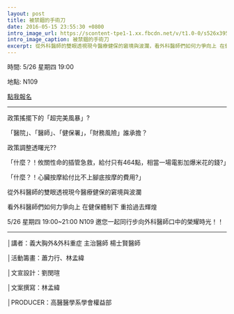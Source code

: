 ```yaml
---
layout: post
title: 被禁錮的手術刀
date: 2016-05-15 23:55:30 +0800
intro_image_url: https://scontent-tpe1-1.xx.fbcdn.net/v/t1.0-0/s526x395/13241261_912784382201101_5638441431537605766_n.jpg?oh=d842edf63f625f6d23222238c762a418&oe=57A147A6
intro_image_caption: 被禁錮的手術刀
excerpt: 從外科醫師的雙眼透視現今醫療健保的窘境與波瀾，看外科醫師們如何力爭向上 在健保體制下 重拾過去輝煌，5/26 星期四 19:00~21:00 N109 邀您一起同行步向外科醫師口中的榮耀時光！
---
```

時間: 5/26 星期四 19:00

地點: N109

[點我報名](http://goo.gl/forms/xlDcT9T1Im)

------

政策搖擺下的「超完美風暴」?

「醫院」、「醫師」、「健保署」，「財務風險」誰承擔？

政策調整透曙光??

「什麼？！攸關性命的插管急救，給付只有464點，相當一場電影加爆米花的錢?」

「什麼？！心臟按摩給付比不上腳底按摩的費用?」

從外科醫師的雙眼透視現今醫療健保的窘境與波瀾

看外科醫師們如何力爭向上 在健保體制下 重拾過去輝煌

5/26 星期四 19:00~21:00 N109 邀您一起同行步向外科醫師口中的榮耀時光！！

------

│講者：義大胸外&外科重症 主治醫師 楊士賢醫師

│活動籌畫：蕭力行、林孟緯

│文宣設計：劉閔瑄

│文案撰寫：林孟緯

│PRODUCER：高醫醫學系學會權益部

